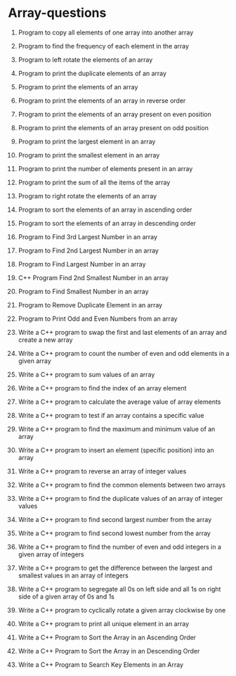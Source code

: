 # Array-questions

1. Program to copy all elements of one array into another array

2. Program to find the frequency of each element in the array

3. Program to left rotate the elements of an array

4. Program to print the duplicate elements of an array

5. Program to print the elements of an array

6. Program to print the elements of an array in reverse order

7. Program to print the elements of an array present on even position

8. Program to print the elements of an array present on odd position

9. Program to print the largest element in an array

10. Program to print the smallest element in an array

11. Program to print the number of elements present in an array

12. Program to print the sum of all the items of the array

13. Program to right rotate the elements of an array

14. Program to sort the elements of an array in ascending order

15. Program to sort the elements of an array in descending order

16. Program to Find 3rd Largest Number in an array

17. Program to Find 2nd Largest Number in an array

18. Program to Find Largest Number in an array

19. C++ Program Find 2nd Smallest Number in an array

20. Program to Find Smallest Number in an array

21. Program to Remove Duplicate Element in an array

22. Program to Print Odd and Even Numbers from an array

23. Write a C++ program to swap the first and last elements of an array and create a new array

24. Write a C++ program to count the number of even and odd elements in a given array

25. Write a C++ program to sum values of an array

26. Write a C++ program to find the index of an array element

27. Write a C++ program to calculate the average value of array elements

28. Write a C++ program to test if an array contains a specific value

29. Write a C++ program to find the maximum and minimum value of an array

30. Write a C++ program to insert an element (specific position) into an array

31. Write a C++ program to reverse an array of integer values

32. Write a C++ program to find the common elements between two arrays

33. Write a C++ program to find the duplicate values of an array of integer values

34. Write a C++ program to find second largest number from the array

35. Write a C++ program to find second lowest number from the array

36. Write a C++ program to find the number of even and odd integers in a given array of integers

37. Write a C++ program to get the difference between the largest and smallest values in an array of integers

38. Write a C++ program to segregate all 0s on left side and all 1s on right side of a given array of 0s and 1s

39. Write a C++ program to cyclically rotate a given array clockwise by one

40. Write a C++ program to print all unique element in an array

41. Write a C++ Program to Sort the Array in an Ascending Order

42. Write a C++ Program to Sort the Array in an Descending Order

43. Write a C++ Program to Search Key Elements in an Array
